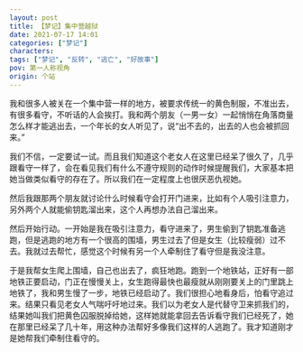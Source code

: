 ```yaml
---
layout: post
title: 【梦记】集中营越狱
date: 2021-07-17 14:01
categories: ["梦记"]
characters: 
tags: ["梦记", "反转", "逃亡", "好故事"]
pov: 第一人称视角
origin: 个站
---
```


我和很多人被关在一个集中营一样的地方，被要求传统一的黄色制服，不准出去，有很多看守，不听话的人会挨打。我和两个朋友（一男一女）一起悄悄在角落商量怎么样才能逃出去，一个年长的女人听见了，说“出不去的，出去的人也会被抓回来。”

我们不信，一定要试一试。而且我们知道这个老女人在这里已经呆了很久了，几乎跟看守一样了，会在看见我们有什么不遵守规则的动作时候提醒我们，大家基本把她当做类似看守的存在了。所以我们在一定程度上也很厌恶仇视她。

然后我跟那两个朋友就讨论什么时候看守会打开门进来，比如有个人吸引注意力，另外两个人就能偷钥匙溜出来，这个人再想办法自己溜出来。

然后开始行动。一开始是我在吸引注意力，看守进来了，男生偷到了钥匙准备逃跑，但是逃跑的地方有一个很高的围墙，男生过去了但是女生（比较瘦弱）过不去。我就过去帮忙，感觉这个时候有另一个人牵制住了看守但是我没注意。

于是我帮女生爬上围墙，自己也出去了，疯狂地跑。跑到一个地铁站，正好有一部地铁正要启动，门正在慢慢关上，女生跑得最快也最瘦就从刚刚要关上的门里跳上地铁了，我和男生慢了一步，地铁已经启动了。我们很担心地看身后，怕看守追过来。结果只看见老女人气喘吁吁地过来。我们以为老女人是代替守卫来抓我们的，结果她叫我们把黄色囚服脱掉给她，这样她就能拿回去告诉看守我们已经死了，她在那里已经呆了几十年，用这种办法帮好多像我们这样的人逃跑了。我才知道刚才是她帮我们牵制住看守的。

